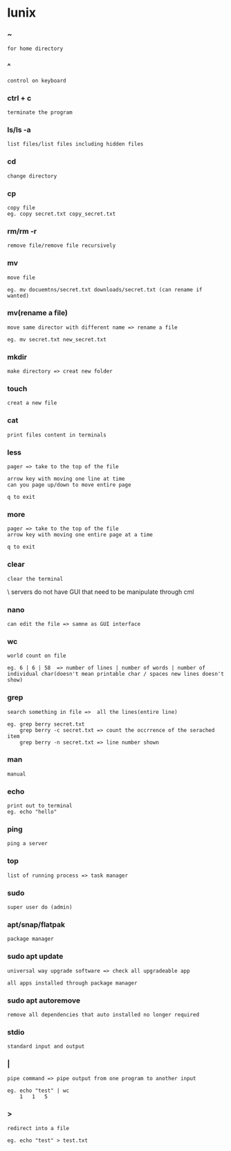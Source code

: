# lunix



### ~ 
    for home directory

### ^
    control on keyboard

### ctrl + c 
    terminate the program

### ls/ls -a
    list files/list files including hidden files

### cd
    change directory

### cp
    copy file
    eg. copy secret.txt copy_secret.txt

### rm/rm -r
    remove file/remove file recursively

### mv
    move file

    eg. mv docuemtns/secret.txt downloads/secret.txt (can rename if wanted)

### mv(rename a file)
    move same director with different name => rename a file

    eg. mv secret.txt new_secret.txt

### mkdir
    make directory => creat new folder

### touch
    creat a new file

### cat
    print files content in terminals

### less
    pager => take to the top of the file 

    arrow key with moving one line at time
    can you page up/down to move entire page

    q to exit

### more
    pager => take to the top of the file
    arrow key with moving one entire page at a time

    q to exit

### clear
    clear the terminal


\\ servers do not have GUI that need to be manipulate through cml

### nano
    can edit the file => samne as GUI interface

### wc
    world count on file

    eg. 6 | 6 | 58  => number of lines | number of words | number of individual char(doesn't mean printable char / spaces new lines doesn't show)

### grep
    search something in file =>  all the lines(entire line) 

    eg. grep berry secret.txt 
        grep berry -c secret.txt => count the occrrence of the serached item
        grep berry -n secret.txt => line number shown

### man 
    manual

### echo 
    print out to terminal
    eg. echo "hello"

### ping
    ping a server

### top
    list of running process => task manager

### sudo
    super user do (admin)

### apt/snap/flatpak
    package manager

### sudo apt update
    universal way upgrade software => check all upgradeable app

    all apps installed through package manager

### sudo apt autoremove
    remove all dependencies that auto installed no longer required

### stdio
    standard input and output

### |
    pipe command => pipe output from one program to another input

    eg. echo "test" | wc
        1   1   5

### >
    redirect into a file

    eg. echo "test" > test.txt






